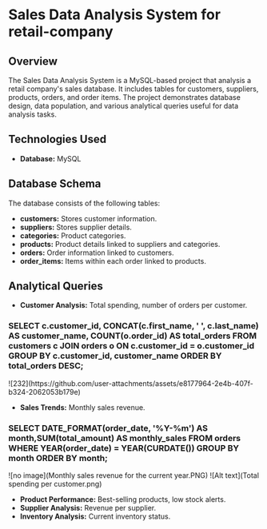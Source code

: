# Sales Data Analysis System for retail-company

## Overview

The Sales Data Analysis System is a MySQL-based project that analysis a retail company's sales database. It includes tables for customers, suppliers, products, orders, and order items. The project demonstrates database design, data population, and various analytical queries useful for data analysis tasks.

## Technologies Used

- **Database:** MySQL
## Database Schema

The database consists of the following tables:

- **customers:** Stores customer information.
- **suppliers:** Stores supplier details.
- **categories:** Product categories.
- **products:** Product details linked to suppliers and categories.
- **orders:** Order information linked to customers.
- **order_items:** Items within each order linked to products.


## Analytical Queries

- **Customer Analysis:** Total spending, number of orders per customer.
<h3>
SELECT c.customer_id, CONCAT(c.first_name, ' ', c.last_name) AS customer_name, COUNT(o.order_id) AS total_orders
FROM customers c JOIN orders o ON c.customer_id = o.customer_id
GROUP BY c.customer_id, customer_name ORDER BY total_orders DESC;
</h3> 
![232](https://github.com/user-attachments/assets/e8177964-2e4b-407f-b324-2062053b179e)

- **Sales Trends:** Monthly sales revenue.
<h3>
  SELECT DATE_FORMAT(order_date, '%Y-%m') AS month,SUM(total_amount) AS monthly_sales
FROM orders WHERE YEAR(order_date) = YEAR(CURDATE()) GROUP BY month ORDER BY month;
</h3>
![no image](Monthly sales revenue for the current year.PNG)
![Alt text](Total spending per customer.png)

- **Product Performance:** Best-selling products, low stock alerts.
- **Supplier Analysis:** Revenue per supplier.
- **Inventory Analysis:** Current inventory status.

 

 


